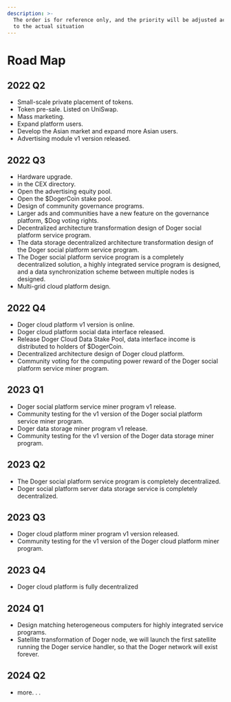 ```yaml
---
description: >-
  The order is for reference only, and the priority will be adjusted according
  to the actual situation
---
```


# Road Map

## 2022 Q2

* Small-scale private placement of tokens.&#x20;
* Token pre-sale. Listed on UniSwap.&#x20;
* Mass marketing.&#x20;
* Expand platform users.&#x20;
* Develop the Asian market and expand more Asian users.&#x20;
* Advertising module v1 version released.

## 2022 Q3

* Hardware upgrade.
* in the CEX directory.
* Open the advertising equity pool.
* Open the $DogerCoin stake pool.
* Design of community governance programs.
* Larger ads and communities have a new feature on the governance platform, $Dog voting rights.
* Decentralized architecture transformation design of Doger social platform service program.
* The data storage decentralized architecture transformation design of the Doger social platform service program.
* The Doger social platform service program is a completely decentralized solution, a highly integrated service program is designed, and a data synchronization scheme between multiple nodes is designed.
* Multi-grid cloud platform design.

## 2022 Q4

* Doger cloud platform v1 version is online.
* Doger cloud platform social data interface released.
* Release Doger Cloud Data Stake Pool, data interface income is distributed to holders of $DogerCoin.
* Decentralized architecture design of Doger cloud platform.
* Community voting for the computing power reward of the Doger social platform service miner program.

## 2023 Q1

* Doger social platform service miner program v1 release.
* Community testing for the v1 version of the Doger social platform service miner program.
* Doger data storage miner program v1 release.
* Community testing for the v1 version of the Doger data storage miner program.

## 2023 Q2

* The Doger social platform service program is completely decentralized.
* Doger social platform server data storage service is completely decentralized.

## 2023 Q3

* Doger cloud platform miner program v1 version released.
* Community testing for the v1 version of the Doger cloud platform miner program.

## 2023 Q4

* Doger cloud platform is fully decentralized

## 2024 Q1

* Design matching heterogeneous computers for highly integrated service programs.
* Satellite transformation of Doger node, we will launch the first satellite running the Doger service handler, so that the Doger network will exist forever.

## 2024 Q2

* more. . .

